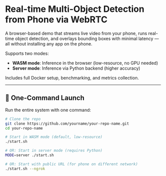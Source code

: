 # Real-time Multi-Object Detection from Phone via WebRTC

A browser-based demo that streams live video from your phone, runs real-time object detection, and overlays bounding boxes with minimal latency — all without installing any app on the phone.

Supports two modes:
- **WASM mode**: Inference in the browser (low-resource, no GPU needed)
- **Server mode**: Inference via Python backend (higher accuracy)

Includes full Docker setup, benchmarking, and metrics collection.

---

## 🚀 One-Command Launch

Run the entire system with one command:

```bash
# Clone the repo
git clone https://github.com/yourname/your-repo-name.git
cd your-repo-name

# Start in WASM mode (default, low-resource)
./start.sh

# OR: Start in server mode (requires Python)
MODE=server ./start.sh

# OR: Start with public URL (for phone on different network)
./start.sh --ngrok